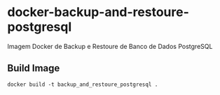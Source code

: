 # docker-backup-and-restoure-postgresql
Imagem Docker de Backup e Restoure de Banco de Dados PostgreSQL

## Build Image
```
docker build -t backup_and_restoure_postgresql .
```

